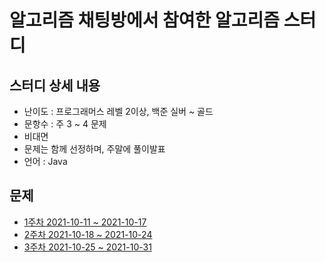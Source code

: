 # 알고리즘 채팅방에서 참여한 알고리즘 스터디
## 스터디 상세 내용
- 난이도 : 프로그래머스 레벨 2이상, 백준 실버 ~ 골드
- 문항수 : 주 3 ~ 4 문제
- 비대면
- 문제는 함께 선정하며, 주말에 풀이발표
- 언어 : Java


## 문제
- [1주차 2021-10-11 ~ 2021-10-17](./src/week1/week1.md)
- [2주차 2021-10-18 ~ 2021-10-24](./src/week2/week2.md)
- [3주차 2021-10-25 ~ 2021-10-31](./src/week3/week3.md)